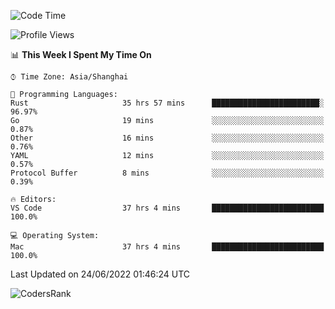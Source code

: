 <!--START_SECTION:waka-->
![Code Time](http://img.shields.io/badge/Code%20Time-1%2C435%20hrs%206%20mins-blue)

![Profile Views](http://img.shields.io/badge/Profile%20Views-12-blue)

📊 **This Week I Spent My Time On** 

```text
⌚︎ Time Zone: Asia/Shanghai

💬 Programming Languages: 
Rust                     35 hrs 57 mins      ████████████████████████░   96.97% 
Go                       19 mins             ░░░░░░░░░░░░░░░░░░░░░░░░░   0.87% 
Other                    16 mins             ░░░░░░░░░░░░░░░░░░░░░░░░░   0.76% 
YAML                     12 mins             ░░░░░░░░░░░░░░░░░░░░░░░░░   0.57% 
Protocol Buffer          8 mins              ░░░░░░░░░░░░░░░░░░░░░░░░░   0.39%

🔥 Editors: 
VS Code                  37 hrs 4 mins       █████████████████████████   100.0%

💻 Operating System: 
Mac                      37 hrs 4 mins       █████████████████████████   100.0%

```


 Last Updated on 24/06/2022 01:46:24 UTC
<!--END_SECTION:waka-->

![CodersRank](https://cr-skills-chart-widget.azurewebsites.net/api/api?username=BugenZhao&padding=16&tooltip=true&branding=false&sort-by-score=true&skills=Rust%2C%20Swift%2C%20C%2C%20TypeScript%2C%20Java%2C%20Go%2C%20Dart%2C%20C%2B%2B%2C%20Python%2C%20Assembly%2C%20Shell%2C%20Kotlin)

